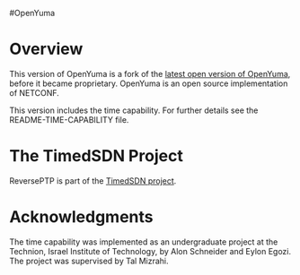 #OpenYuma

Overview
========
This version of OpenYuma is a fork of the [latest open version of OpenYuma], before it became proprietary.
OpenYuma is an open source implementation of NETCONF.

This version includes the time capability. For further details see the README-TIME-CAPABILITY file.

The TimedSDN Project
====================
ReversePTP is part of the [TimedSDN project].

Acknowledgments
===============
The time capability was implemented as an undergraduate project at the Technion, Israel Institute of Technology, by Alon Schneider and Eylon Egozi. The project was supervised by Tal Mizrahi.

[latest open version of OpenYuma]: https://github.com/OpenClovis/OpenYuma
[TimedSDN project]: http://tx.technion.ac.il/~dew/TimedSDN.html

